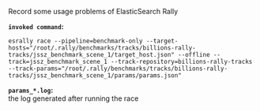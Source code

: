 Record some usage problems of ElasticSearch Rally

**`invoked command`:**
```
esrally race --pipeline=benchmark-only --target-hosts="/root/.rally/benchmarks/tracks/billions-rally-tracks/jssz_benchmark_scene_1/target_host.json" --offline --track=jssz_benchmark_scene_1 --track-repository=billions-rally-tracks --track-params="/root/.rally/benchmarks/tracks/billions-rally-tracks/jssz_benchmark_scene_1/params/params.json"
```

**`params_*.log`:**  
the log generated after running the race 
